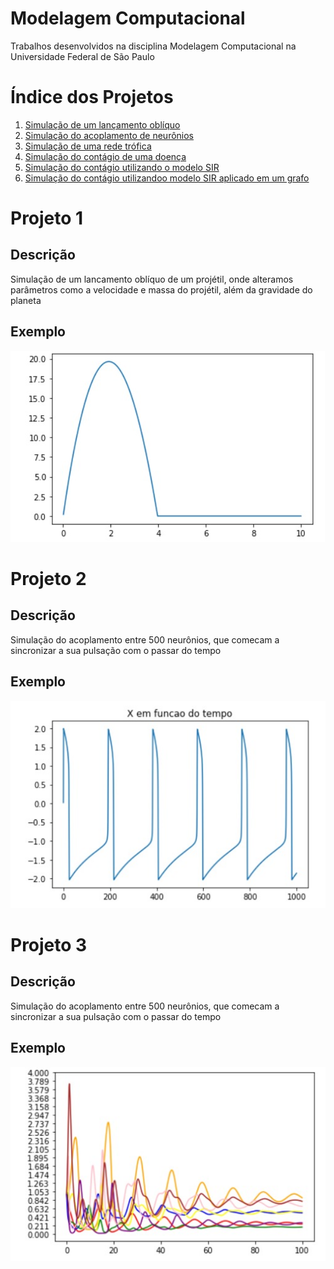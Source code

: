 # Modelagem Computacional
Trabalhos desenvolvidos na disciplina Modelagem Computacional na Universidade Federal de São Paulo



# Índice dos Projetos
1. [Simulação de um lançamento oblíquo](https://github.com/joaopaulorocha052/modelagem-computacional/blob/main/Projeto1_LancamentoObliquo.ipynb)
2. [Simulação do acoplamento de neurônios](https://github.com/joaopaulorocha052/modelagem-computacional/blob/main/Projeto_2.ipynb)
3. [Simulação de uma rede trófica](https://github.com/joaopaulorocha052/modelagem-computacional/blob/main/Projeto_3.ipynb)
4. [Simulação do contágio de uma doença](https://github.com/joaopaulorocha052/modelagem-computacional/blob/main/Projeto_4_(1).ipynb)
5. [Simulação do contágio utilizando o modelo SIR](https://github.com/joaopaulorocha052/modelagem-computacional/blob/main/Projeto_5.ipynb)
6. [Simulação do contágio utilizandoo modelo SIR aplicado em um grafo](https://github.com/joaopaulorocha052/modelagem-computacional/blob/main/Projeto_6%20(1).ipynb)


# Projeto 1

## Descrição
Simulação de um lancamento oblíquo de um projétil, onde alteramos parâmetros como a velocidade e massa do projétil, além da gravidade do planeta

## Exemplo

![img](https://github.com/joaopaulorocha052/modelagem-computacional/blob/main/img/proje1.jpeg)



# Projeto 2

## Descrição
Simulação do acoplamento entre 500 neurônios, que comecam a sincronizar a sua pulsação com o passar do tempo

## Exemplo

![img](https://github.com/joaopaulorocha052/modelagem-computacional/blob/main/img/proje2.jpeg)




# Projeto 3

## Descrição
Simulação do acoplamento entre 500 neurônios, que comecam a sincronizar a sua pulsação com o passar do tempo

## Exemplo

![img](https://github.com/joaopaulorocha052/modelagem-computacional/blob/main/img/proje3.jpeg)

